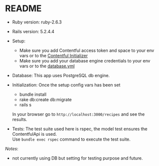 # README

* Ruby version: ruby-2.6.3

* Rails version: 5.2.4.4

* Setup:
  * Make sure you add Contentful access token and space to your env vars or to the [Contentful Initializer](https://github.com/taniadaniela/ms-contentful-api/blob/main/config/initializers/contentful.rb)
  * Make sure you add your database engine credentials to your env vars or to the [database.yml](https://github.com/taniadaniela/ms-contentful-api/blob/main/config/database.yml)

* Database: This app uses PostgreSQL db engine.

* Initialization: Once the setup config vars has been set
  * bundle install
  * rake db:create db:migrate
  * rails s  

  In your browser go to `http://localhost:3000/recipes` and see the results.

* Tests: The test suite used here is rspec, the model test ensures the ContentfulApi is used.  
Use `bundle exec rspec` command to execute the test suite.
  
*Notes*:
* not currently using DB but setting for testing purpose and future.